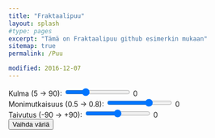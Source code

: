 ```yaml
---
title: "Fraktaalipuu"
layout: splash
#type: pages
excerpt: "Tämä on Fraktaalipuu github esimerkin mukaan"
sitemap: true
permalink: /Puu

modified: 2016-12-07
---
```

<div class="controls">
<div>
<span class="fr">Kulma (5 -> 90):</span>
<input id="angle_range" type="range" min="5" max="90" value="30" step="5" onchange="init()" />
<span id="angle_span">0</span>
</div>
<div>
<span class="fr">Monimutkaisuus (0.5 -> 0.8):</span>
<input id="complexity_range" type="range" min="0.5" max="0.8" value="0.7" step="0.01" onchange="init()" />
<span id="complexity_span">0</span>
</div>
<div>
<span class="fr">Taivutus (-90 -> +90):</span>
<input id="flexure_range" type="range" min="-90" max="90" value="0" step="10" onchange="init()" />
<span id="flexure_span">0</span>
</div>
<button type="btn" onclick="init_colors()">Vaihda väriä</button>
</div>

<canvas id="canvas"></canvas>

<script type="text/javascript">
window.onload = init_colors();

var r_init, g_init, b_init, r_delta, g_delta, b_delta;

function init_colors()
{
	r_init = parseInt(Math.random() * 255);
	g_init = parseInt(Math.random() * 255);
	b_init = parseInt(Math.random() * 255);
	r_delta = parseInt(25 + Math.random() * 25);
	g_delta = parseInt(25 + Math.random() * 25);
	b_delta = parseInt(25 + Math.random() * 25);
	init();
}

function init()
{
	var canvas = document.getElementById("canvas");
	var ctx = canvas.getContext("2d");
	var W = window.innerWidth;
	var H = window.innerHeight;
	canvas.width = W - 127;
	canvas.height = H - 127;

	var length, angle, reduction, line_width, start_points = [];

	draw();

	function draw()
	{
		ctx.fillStyle = "#3f4e51";
		ctx.fillRect(0, 0, W, H);

		length = 150;
		reduction = parseFloat(document.getElementById("complexity_range").value);
		document.getElementById("complexity_span").innerHTML=reduction;
		line_width = 12;
		angle = parseInt(document.getElementById("angle_range").value);
		document.getElementById("angle_span").innerHTML=angle;		
		flexure = parseInt(document.getElementById("flexure_range").value);
		document.getElementById("flexure_span").innerHTML=flexure;

		var trunk = {x: canvas.width/2, y: length+50, angle: 90};
		start_points = [];
		start_points.push(trunk);
		ctx.globalCompositeOperation = "lighter";		
		ctx.beginPath();
		ctx.moveTo(trunk.x, H-50);
		ctx.lineTo(trunk.x, H-trunk.y);
		r =  r_init;
		g =  g_init;
		b =  b_init;
		ctx.strokeStyle = 'rgb(' + r + ', ' + g + ', ' + b + ')';
		ctx.lineWidth = line_width;
		ctx.stroke();		
		branches();
	}

	function branches()
	{
		length = length * reduction;
		line_width = line_width * reduction;
		ctx.lineWidth = line_width;

		var new_start_points = [];
		ctx.beginPath();
		for(var i = 0; i < start_points.length; i++)
		{			
			var sp = start_points[i];
			var ep1 = get_endpoint(sp.x, sp.y, sp.angle+angle, length);
			var ep2 = get_endpoint(sp.x, sp.y, sp.angle-angle, length);
			ctx.moveTo(sp.x, H-sp.y);
			ctx.lineTo(ep1.x, H-ep1.y);
			ctx.moveTo(sp.x, H-sp.y);
			ctx.lineTo(ep2.x, H-ep2.y);
			ep1.angle = sp.angle+angle - flexure;
			ep2.angle = sp.angle-angle - flexure;			
			new_start_points.push(ep1);
			new_start_points.push(ep2);
		}
		ctx.stroke();
		start_points = new_start_points;
		r = r + r_delta;
		if(r < 0 || r > 255)
		{
			r_delta = -r_delta;
		}
		g = g + g_delta;
		if(g < 0 || g > 255)
		{
			g_delta = -g_delta;
		}
		b = b + b_delta;
		if(b < 0 || b > 255)
		{
			b_delta = -b_delta;
		}
		ctx.strokeStyle = 'rgb(' + r + ', ' + g + ', ' + b + ')';			
		if(length > 2) branches();
	}

	function get_endpoint(x, y, a, length)
	{
		var epx = x + length * Math.cos(a*Math.PI/180);
		var epy = y + length * Math.sin(a*Math.PI/180);
		return {x: epx, y: epy};
	}
}
</script>
